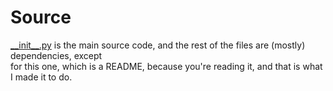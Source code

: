 # Source

[\_\_init\_\_.py](./__init__.py) is the main source code, and the rest of the files are (mostly) dependencies, except<br>
for this one, which is a README, because you're reading it, and that is what I made it to do.